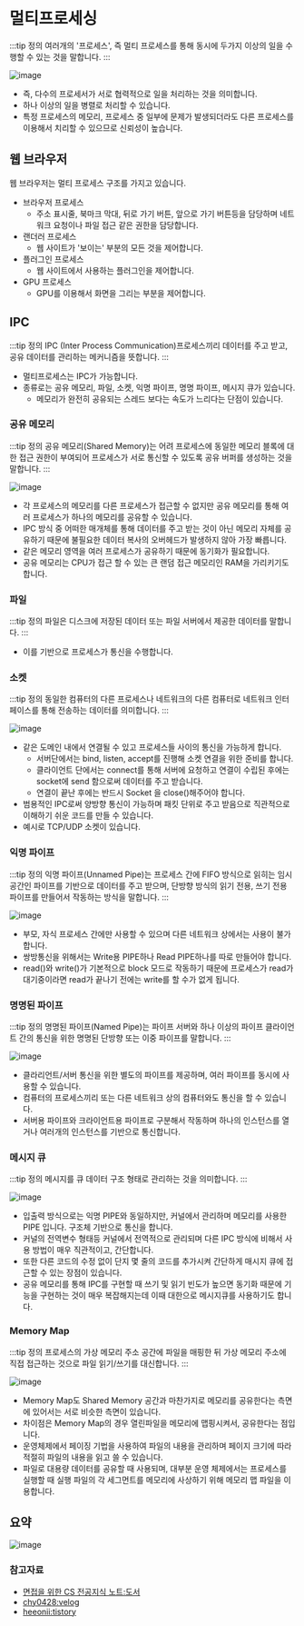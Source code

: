 # 멀티프로세싱

:::tip 정의
여러개의 '프로세스', 즉 멀티 프로세스를 통해 동시에 두가지 이상의 일을 수행할 수 있는 것을 말합니다.
:::

![image](https://user-images.githubusercontent.com/50647845/178086305-4b17ad97-bb46-484b-a109-1fada2e9c135.png)

- 즉, 다수의 프로세서가 서로 협력적으로 일을 처리하는 것을 의미합니다.
- 하나 이상의 일을 병렬로 처리할 수 있습니다.
- 특정 프로세스의 메모리, 프로세스 중 일부에 문제가 발생되더라도 다른 프로세스를 이용해서 치리할 수 있으므로 신뢰성이 높습니다.

## 웹 브라우저

웹 브라우저는 멀티 프로세스 구조를 가지고 있습니다.

- 브라우저 프로세스
    - 주소 표시줄, 북마크 막대, 뒤로 가기 버튼, 앞으로 가기 버튼등을 담당하며 네트워크 요청이나 파일 접근 같은 권한을 담당합니다.
- 랜더러 프로세스
    - 웹 사이트가 '보이는' 부분의 모든 것을 제어합니다.
- 플러그인 프로세스
    - 웹 사이트에서 사용하는 플러그인을 제어합니다.
- GPU 프로세스
    - GPU를 이용해서 화면을 그리는 부분을 제어합니다.

## IPC

:::tip 정의
IPC (Inter Process Communication)프로세스끼리 데이터를 주고 받고, 공유 데이터를 관리하는 메커니즘을 뜻합니다.
:::

- 멀티프로세스는 IPC가 가능합니다.
- 종류로는 공유 메모리, 파일, 소켓, 익명 파이프, 명명 파이프, 메시지 큐가 있습니다.
    - 메모리가 완전히 공유되는 스레드 보다는 속도가 느리다는 단점이 있습니다.

### 공유 메모리

:::tip 정의
공유 메모리(Shared Memory)는 어려 프로세스에 동일한 메모리 블록에 대한 접근 권한이 부여되어 프로세스가 서로 통신할 수 있도록 공유 버퍼를 생성하는 것을 말합니다.
:::

![image](https://user-images.githubusercontent.com/50647845/178087052-10461945-35e4-4cd0-9a33-ed6574efdc1f.png)

- 각 프로세스의 메모리를 다른 프로세스가 접근할 수 없지만 공유 메모리를 통해 여러 프로세스가 하나의 메모리를 공유할 수 있습니다.
- IPC 방식 중 어떠한 매개체를 통해 데이터를 주고 받는 것이 아닌 메모리 자체를 공유하기 때문에 불필요한 데이터 복사의 오버헤드가 발생하지 않아 가장 빠릅니다.
- 같은 메모리 영역을 여러 프로세스가 공유하기 때문에 동기화가 필요합니다.
- 공유 메모리는 CPU가 접근 할 수 있는 큰 랜덤 접근 메모리인 RAM을 가리키기도 합니다.

### 파일

:::tip 정의
파일은 디스크에 저장된 데이터 또는 파일 서버에서 제공한 데이터를 말합니다.
:::

- 이를 기반으로 프로세스가 통신을 수행합니다.

### 소켓

:::tip 정의
동일한 컴퓨터의 다른 프로세스나 네트워크의 다른 컴퓨터로 네트워크 인터페이스를 통해 전송하는 데이터를 의미합니다.
:::

![image](https://user-images.githubusercontent.com/50647845/178086976-afc37437-4747-466b-91ce-03d72c10b9b8.png)

- 같은 도메인 내에서 연결될 수 있고 프로세스들 사이의 통신을 가능하게 합니다. 
  - 서버단에서는 bind, listen, accept를 진행해 소켓 연결을 위한 준비를 합니다. 
  - 클라이언트 단에서는 connect를 통해 서버에 요청하고 연결이 수립된 후에는 socket에 send 함으로써 데이터를 주고 받습니다. 
  - 연결이 끝난 후에는 반드시 Socket 을 close()해주어야 합니다.
- 범용적인 IPC로써 양방향 통신이 가능하며 패킷 단위로 주고 받음으로 직관적으로 이해하기 쉬운 코드를 만들 수 있습니다.
- 예시로 TCP/UDP 소켓이 있습니다.

### 익명 파이프

:::tip 정의
익명 파이프(Unnamed Pipe)는 프로세스 간에 FIFO 방식으로 읽히는 임시 공간인 파이프를 기반으로 데이터를 주고 받으며, 단방향 방식의 읽기 전용, 쓰기 전용 파이프를 만들어서 작동하는 방식을 말합니다.
:::

![image](https://user-images.githubusercontent.com/50647845/178086769-f7b77c85-d598-4890-917b-7dc16c7a3348.png)

- 부모, 자식 프로세스 간에만 사용할 수 있으며 다른 네트워크 상에서는 사용이 불가합니다.
- 쌍방통신을 위해서는 Write용 PIPE하나 Read PIPE하나를 따로 만들어야 합니다. 
- read()와 write()가 기본적으로 block 모드로 작동하기 때문에 프로세스가 read가 대기중이라면 read가 끝나기 전에는 write를 할 수가 없게 됩니다.

### 명명된 파이프

:::tip 정의
명명된 파이프(Named Pipe)는 파이프 서버와 하나 이상의 파이프 클라이언트 간의 통신을 위한 명명된 단방향 또는 이중 파이프를 말합니다.
:::

![image](https://user-images.githubusercontent.com/50647845/178086959-07d7ae88-3f93-4bae-8d10-23ddd1aa4d3f.png)

- 클라리언트/서버 통신을 위한 별도의 파이프를 제공하며, 여러 파이프를 동시에 사용할 수 있습니다.
- 컴퓨터의 프로세스끼리 또는 다른 네트워크 상의 컴퓨터와도 통신을 할 수 있습니다.
- 서버용 파이프와 크라이언트용 파이프로 구분해서 작동하며 하나의 인스턴스를 열거나 여러개의 인스턴스를 기반으로 통신합니다.

### 메시지 큐

:::tip 정의
메시지를 큐 데이터 구조 형태로 관리하는 것을 의미합니다.
:::

![image](https://user-images.githubusercontent.com/50647845/178086946-3b1563ad-974b-4e53-a544-0dd7949593a7.png)

- 입출력 방식으로는 익명 PIPE와 동일하지만, 커널에서 관리하며 메모리를 사용한 PIPE 입니다. 구조체 기반으로 통신을 합니다.
- 커널의 전역변수 형태등 커널에서 전역적으로 관리되며 다른 IPC 방식에 비해서 사용 방법이 매우 직관적이고, 간단합니다.
- 또한 다른 코드의 수정 없이 단지 몇 줄의 코드를 추가시켜 간단하게 매시지 큐에 접근할 수 있는 장점이 있습니다.
- 공유 메모리를 통해 IPC를 구현할 때 쓰기 및 읽기 빈도가 높으면 동기화 때문에 기능을 구현하는 것이 매우 복잡해지는데 이때 대한으로 메시지큐를 사용하기도 합니다.

### Memory Map

:::tip 정의
프로세스의 가상 메모리 주소 공간에 파일을 매핑한 뒤 가상 메모리 주소에 직접 접근하는 것으로 파일 읽기/쓰기를 대신합니다.
:::

![image](https://user-images.githubusercontent.com/50647845/178088536-a1f31f05-13ac-41cc-9dbe-d590f72a2a94.png)

- Memory Map도 Shared Memory 공간과 마찬가지로 메모리를 공유한다는 측면에 있어서는 서로 비슷한 측면이 있습니다.
- 차이점은 Memory Map의 경우 열린파일을 메모리에 맵핑시켜서, 공유한다는 점입니다.
- 운영체제에서 페이징 기법을 사용하여 파일의 내용을 관리하며 페이지 크기에 따라 적절히 파일의 내용을 읽고 쓸 수 있습니다.
- 파일로 대용량 데이터를 공유할 때 사용되며, 대부분 운영 체제에서는 프로세스를 실행할 때 실행 파일의 각 세그먼트를 메모리에 사상하기 위해 메모리 맵 파일을 이용합니다.

## 요약

![image](https://user-images.githubusercontent.com/50647845/178087091-3ffc821b-2c68-4590-8874-6901dba7c2d8.png)

### 참고자료

- [면접을 위한 CS 전공지식 노트:도서](https://www.aladin.co.kr/shop/wproduct.aspx?ItemId=292815727)
- [chy0428:velog](https://velog.io/@chy0428/OS-%EB%A9%80%ED%8B%B0%ED%94%84%EB%A1%9C%EA%B7%B8%EB%9E%98%EB%B0%8D-%EB%A9%80%ED%8B%B0%ED%94%84%EB%A1%9C%EC%84%B8%EC%8B%B1)
- [heeonii:tistory](https://heeonii.tistory.com/13)
